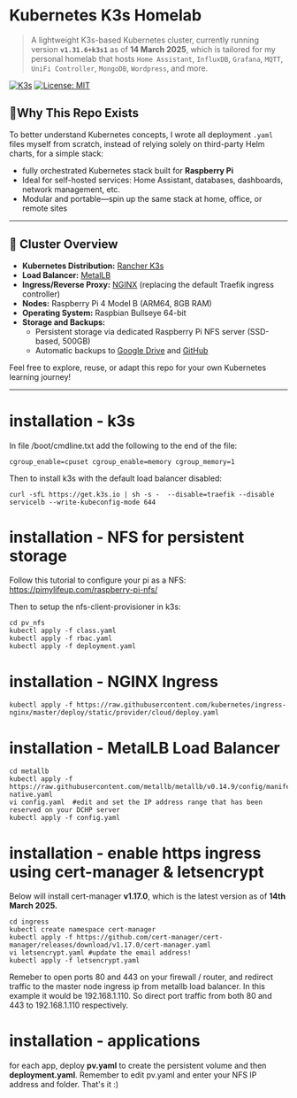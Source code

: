 # Kubernetes K3s Homelab

> A lightweight K3s-based Kubernetes cluster, currently running version **`v1.31.6+k3s1`** as of **14 March 2025**, which is tailored for my personal homelab that hosts `Home Assistant`, `InfluxDB`, `Grafana`, `MQTT`, `UniFi Controller`, `MongoDB`, `Wordpress`, and more.

[![K3s](https://img.shields.io/badge/K3s-v1.31.6--k3s1-blue.svg)]()
[![License: MIT](https://img.shields.io/badge/license-MIT-green.svg)]()

## 🤔Why This Repo Exists

To better understand Kubernetes concepts, I wrote all deployment `.yaml` files myself from scratch, instead of relying solely on third-party Helm charts, for a simple stack:

- fully orchestrated Kubernetes stack built for **Raspberry Pi**
- Ideal for self-hosted services: Home Assistant, databases, dashboards, network management, etc.
- Modular and portable—spin up the same stack at home, office, or remote sites

---
## 🚀 **Cluster Overview**

- **Kubernetes Distribution:** [Rancher K3s](https://k3s.io/)
- **Load Balancer:** [MetalLB](https://metallb.universe.tf/)
- **Ingress/Reverse Proxy:** [NGINX](https://kubernetes.github.io/ingress-nginx/) (replacing the default Traefik ingress controller)
- **Nodes:** Raspberry Pi 4 Model B (ARM64, 8GB RAM)
- **Operating System:** Raspbian Bullseye 64-bit
- **Storage and Backups:**
  - Persistent storage via dedicated Raspberry Pi NFS server (SSD-based, 500GB)
  - Automatic backups to [Google Drive](https://drive.google.com/) and [GitHub](https://github.com)

Feel free to explore, reuse, or adapt this repo for your own Kubernetes learning journey!

---

# installation - k3s

In file /boot/cmdline.txt add the following to the end of the file:
```
cgroup_enable=cpuset cgroup_enable=memory cgroup_memory=1
```

Then to install k3s with the default load balancer disabled:
```
curl -sfL https://get.k3s.io | sh -s -  --disable=traefik --disable servicelb --write-kubeconfig-mode 644
```

# installation - NFS for persistent storage

Follow this tutorial to configure your pi as a NFS:
https://pimylifeup.com/raspberry-pi-nfs/

Then to setup the nfs-client-provisioner in k3s:
```
cd pv_nfs
kubectl apply -f class.yaml
kubectl apply -f rbac.yaml
kubectl apply -f deployment.yaml
```

# installation - NGINX Ingress
```
kubectl apply -f https://raw.githubusercontent.com/kubernetes/ingress-nginx/master/deploy/static/provider/cloud/deploy.yaml
```

# installation - MetalLB Load Balancer
```
cd metallb
kubectl apply -f https://raw.githubusercontent.com/metallb/metallb/v0.14.9/config/manifests/metallb-native.yaml
vi config.yaml  #edit and set the IP address range that has been reserved on your DCHP server
kubectl apply -f config.yaml
```

# installation - enable https ingress using cert-manager & letsencrypt

Below will install cert-manager **v1.17.0**, which is the latest version as of **14th March 2025.**
```
cd ingress
kubectl create namespace cert-manager
kubectl apply -f https://github.com/cert-manager/cert-manager/releases/download/v1.17.0/cert-manager.yaml
vi letsencrypt.yaml #update the email address!
kubectl apply -f letsencrypt.yaml
```

Remeber to open ports 80 and 443 on your firewall / router, and redirect traffic to the master node ingress ip from metallb load balancer. In this example it would be 192.168.1.110. So direct port traffic from both 80 and 443 to 192.168.1.110 respectively.

# installation - applications

for each app, deploy **pv.yaml** to create the persistent volume and then **deployment.yaml**. Remember to edit pv.yaml and enter your NFS IP address and folder. That's it :) 
